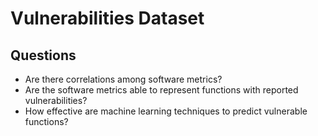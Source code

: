 # Vulnerabilities Dataset

## Questions

* Are there correlations among software metrics?
* Are the software metrics able to represent functions with reported vulnerabilities?
* How effective are machine learning techniques to predict vulnerable functions?
